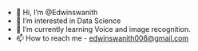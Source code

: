 - 👋 Hi, I’m @Edwinswanith
- 👀 I’m interested in Data Science
- 🌱 I’m currently learning Voice and image recognition.
- 📫 How to reach me - edwinswanith006@gmail.com

<!---
Edwinswanith/Edwinswanith is a ✨ special ✨ repository because its `README.md` (this file) appears on your GitHub profile.
You can click the Preview link to take a look at your changes.
--->

